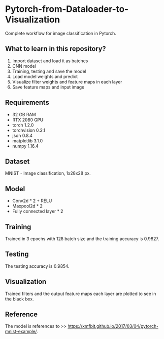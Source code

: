 # Pytorch-from-Dataloader-to-Visualization
Complete workflow for image classification in Pytorch.

## What to learn in this repository?

1. Import dataset and load it as batches
2. CNN model
3. Training, testing and save the model
4. Load model weights and predict
5. Visualize filter weights and feature maps in each layer
6. Save feature maps and input image

## Requirements
- 32 GB RAM
- RTX 2080 GPU
- torch 1.2.0
- torchvision 0.2.1
- json 0.8.4
- matplotlib 3.1.0
- numpy 1.16.4

## Dataset
MNIST - Image classification, 1x28x28 px.

## Model
- Conv2d * 2 + RELU
- Maxpool2d * 2
- Fully connected layer * 2

## Training
Trained in 3 epochs with 128 batch size and the training accuracy is 0.9827. 

## Testing
The testing accuracy is 0.9854.

## Visualization
Trained filters and the output feature maps each layer are plotted to see in the black box.

## Reference
The model is references to >> https://xmfbit.github.io/2017/03/04/pytorch-mnist-example/. 
